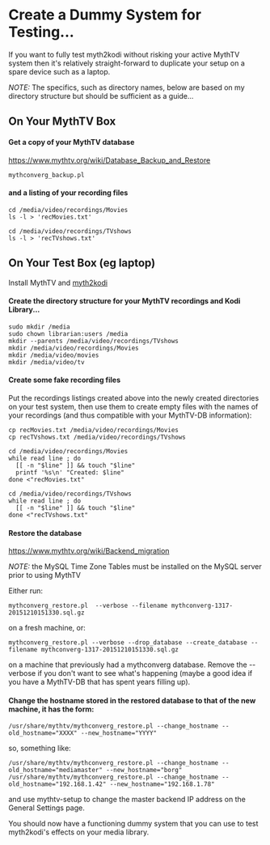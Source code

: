 # Create a Dummy System for Testing...
If you want to fully test myth2kodi without risking your active MythTV
system then it's relatively straight-forward to duplicate your setup on
a spare device such as a laptop.

*NOTE:* The specifics, such as directory names, below are based on my
directory structure but should be sufficient as a guide...

## On Your MythTV Box
#### Get a copy of your MythTV database
https://www.mythtv.org/wiki/Database_Backup_and_Restore
    
    mythconverg_backup.pl

####  and a listing of your recording files
    
    cd /media/video/recordings/Movies
    ls -l > 'recMovies.txt'

    cd /media/video/recordings/TVshows
    ls -l > 'recTVshows.txt'


## On Your Test Box (eg laptop)
Install MythTV and [myth2kodi](INSTALL.md)

#### Create the directory structure for your MythTV recordings and Kodi Library...
    
    sudo mkdir /media
    sudo chown librarian:users /media
    mkdir --parents /media/video/recordings/TVshows
    mkdir /media/video/recordings/Movies
    mkdir /media/video/movies
    mkdir /media/video/tv

#### Create some fake recording files
Put the recordings listings created above into the newly created directories
on your test system, then use them to create empty files with the names of 
your recordings (and thus compatible with your MythTV-DB information):
    
    cp recMovies.txt /media/video/recordings/Movies
    cp recTVshows.txt /media/video/recordings/TVshows
    
    cd /media/video/recordings/Movies
    while read line ; do
      [[ -n "$line" ]] && touch "$line"
      printf '%s\n' "Created: $line"
    done <"recMovies.txt"
    
    cd /media/video/recordings/TVshows
    while read line ; do
      [[ -n "$line" ]] && touch "$line"
    done <"recTVshows.txt"

#### Restore the database
https://www.mythtv.org/wiki/Backend_migration

*NOTE:* the MySQL Time Zone Tables must be installed on the MySQL server prior to using MythTV

Either run:
    
    mythconverg_restore.pl  --verbose --filename mythconverg-1317-20151210151330.sql.gz

on a fresh machine, or:
    
    mythconverg_restore.pl --verbose --drop_database --create_database --filename mythconverg-1317-20151210151330.sql.gz

on a machine that previously had a mythconverg database. Remove the --verbose
if you don't want to see what's happening (maybe a good idea if you have a MythTV-DB
that has spent years filling up).

#### Change the hostname stored in the restored database to that of the new machine, it has the form:
    
    /usr/share/mythtv/mythconverg_restore.pl --change_hostname --old_hostname="XXXX" --new_hostname="YYYY"

so, something like:
    
    /usr/share/mythtv/mythconverg_restore.pl --change_hostname --old_hostname="mediamaster" --new_hostname="borg"
    /usr/share/mythtv/mythconverg_restore.pl --change_hostname --old_hostname="192.168.1.42" --new_hostname="192.168.1.78"
 
and use mythtv-setup to change the master backend IP address on the General Settings page.

You should now have a functioning dummy system that you can use to test
myth2kodi's effects on your media library.

